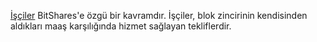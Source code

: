 [İşçiler](introduction/workers) BitShares'e özgü bir kavramdır. İşçiler, blok zincirinin kendisinden aldıkları maaş karşılığında hizmet sağlayan tekliflerdir.